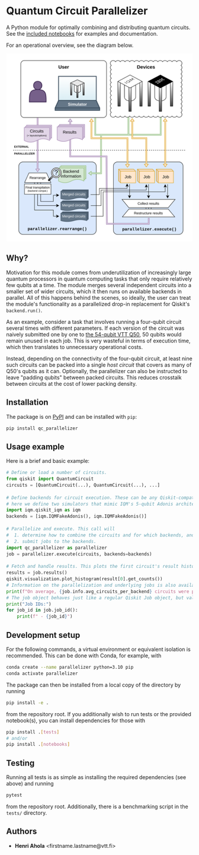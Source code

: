 # Quantum Circuit Parallelizer

A Python module for optimally combining and distributing quantum circuits. See the
[included notebooks](./notebooks/) for examples and documentation.

For an operational overview, see the diagram below.

![diagram describing the module's internal operation](./notebooks/parallelizer-full.drawio.png)

## Why?

Motivation for this module comes from underutilization of increasingly large quantum processors in
quantum computing tasks that only require relatively few qubits at a time. The module merges several
independent circuits into a smaller set of wider circuits, which it then runs on available backends
in parallel. All of this happens behind the scenes, so ideally, the user can treat the module's
functionality as a parallelized drop-in replacement for Qiskit's `backend.run()`.

As an example, consider a task that involves running a four-qubit circuit several times with
different parameters. If each version of the circuit was naively submitted one by one to
[the 54-qubit VTT Q50](https://qx.vtt.fi/docs/devices/q50.html), 50 qubits would remain unused in
each job. This is very wasteful in terms of execution time, which then translates to unnecessary
operational costs.

Instead, depending on the connectivity of the four-qubit circuit, at least nine such circuits can be
packed into a single _host circuit_ that covers as many of Q50's qubits as it can. Optionally, the
parallelizer can also be instructed to leave "padding qubits" between packed circuits. This reduces
crosstalk between circuits at the cost of lower packing density.

## Installation

The package is on [PyPI](https://pypi.org/project/qc-parallelizer) and can be installed with `pip`:

```bash
pip install qc_parallelizer
```

## Usage example

Here is a brief and basic example:

```python
# Define or load a number of circuits.
from qiskit import QuantumCircuit
circuits = [QuantumCircuit(...), QuantumCircuit(...), ...]

# Define backends for circuit execution. These can be any Qiskit-compatible backend objects, but
# here we define two simulators that mimic IQM's 5-qubit Adonis architecture.
import iqm.qiskit_iqm as iqm
backends = [iqm.IQMFakeAdonis(), iqm.IQMFakeAdonis()]

# Parallelize and execute. This call will
#  1. determine how to combine the circuits and for which backends, and
#  2. submit jobs to the backends.
import qc_parallelizer as parallelizer
job = parallelizer.execute(circuits, backends=backends)

# Fetch and handle results. This plots the first circuit's result histogram, for example.
results = job.results()
qiskit.visualization.plot_histogram(result[0].get_counts())
# Information on the parallelization and underlying jobs is also available.
print(f"On average, {job.info.avg_circuits_per_backend} circuits were placed per backend.")
# The job object behaves just like a regular Qiskit Job object, but values are arrays.
print("Job IDs:")
for job_id in job.job_id():
    print(f" - {job_id}")
```

## Development setup

For the following commands, a virtual environment or equivalent isolation is recommended. This can
be done with Conda, for example, with
```bash
conda create --name parallelizer python=3.10 pip
conda activate parallelizer
```

The package can then be installed from a local copy of the directory by running

```bash
pip install -e .
```

from the repository root. If you additionally wish to run tests or the provided notebook(s), you
can install dependencies for those with

```bash
pip install .[tests]
# and/or
pip install .[notebooks]
```

## Testing

Running all tests is as simple as installing the required dependencies (see above) and running

```bash
pytest
```

from the repository root. Additionally, there is a benchmarking script in the `tests/` directory.

## Authors

- **Henri Ahola** &lt;firstname.lastname<area>@vtt.fi&gt;
